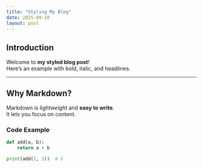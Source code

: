 ```yaml
---
title: "Styling My Blog"
date: 2025-09-10
layout: post
---
```


## Introduction

Welcome to **my styled blog post**!  
Here’s an example with bold, italic, and headlines.

---

## Why Markdown?

Markdown is *lightweight* and **easy to write**.  
It lets you focus on content.


### Code Example

```python
def add(a, b):
    return a + b

print(add(2, 3))  # 5
```
